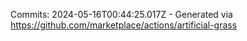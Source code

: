 Commits: 2024-05-16T00:44:25.017Z - Generated via https://github.com/marketplace/actions/artificial-grass
<br>
